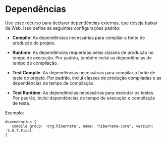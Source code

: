 # Dependências

Use esse recurso para declarar dependências externas, que deseja baixar da Web. Isso define as seguintes configurações padrão: 

* **Compile**: As dependências necessárias para compilar a fonte de produção do projeto.

* **Runtime**: As dependências requeridas pelas classes de produção no tempo de execução. Por padrão, também inclui as dependências de tempo de compilação.

* **Test Compile**: As dependências necessárias para compilar a fonte de teste do projeto. Por padrão, inclui classes de produção compiladas e as dependências de tempo de compilação.

* **Test Runtime**: As dependências necessárias para executar os testes. Por padrão, inclui dependências de tempo de execução e compilação de teste.

Exemplo: 
~~~
dependencies {
   compile group: 'org.hibernate', name: 'hibernate-core', version: '3.6.7.Final'
}
~~~
